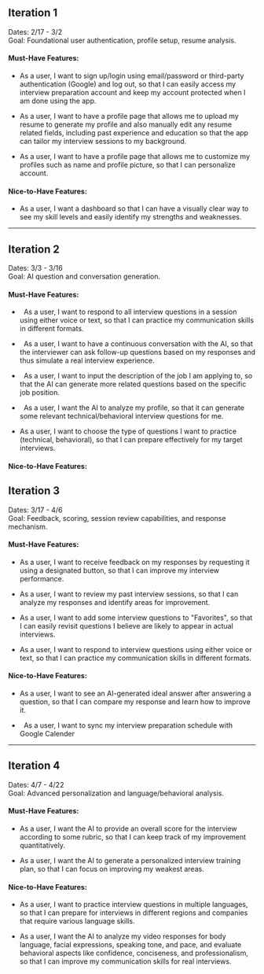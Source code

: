 ## Iteration 1
Dates: 2/17 - 3/2\
Goal: Foundational user authentication, profile setup, resume analysis.

#### Must-Have Features:
- As a user, I want to sign up/login using email/password or third-party authentication (Google) and log out, so that I can easily access my interview preparation account and keep my account protected when I am done using the app.

- As a user, I want to have a profile page that allows me to upload my resume to generate my profile and also manually edit any resume related fields, including past experience and education so that the app can tailor my interview sessions to my background.

- As a user, I want to have a profile page that allows me to customize my profiles such as name and profile picture, so that I can personalize account.


#### Nice-to-Have Features:
- As a user, I want a dashboard so that I can have a visually clear way to see my skill levels and easily identify my strengths and weaknesses.

* * * * *

## Iteration 2
Dates: 3/3 - 3/16\
Goal: AI question and conversation generation.

#### Must-Have Features:
-   As a user, I want to respond to all interview questions in a session using either voice or text, so that I can practice my communication skills in different formats. 

-   As a user, I want to have a continuous conversation with the AI, so that the interviewer can ask follow-up questions based on my responses and thus simulate a real interview experience.

-   As a user, I want to input the description of the job I am applying to, so that the AI can generate more related questions based on the specific job position.

-   As a user, I want the AI to analyze my profile, so that it can generate some relevant technical/behavioral interview questions for me.

-   As a user, I want to choose the type of questions I want to practice (technical, behavioral), so that I can prepare effectively for my target interviews.


#### Nice-to-Have Features:




## Iteration 3
Dates: 3/17 - 4/6\
Goal: Feedback, scoring, session review capabilities, and response mechanism.

#### Must-Have Features:

-   As a user, I want to receive feedback on my responses by requesting it using a designated button, so that I can improve my interview performance.

-   As a user, I want to review my past interview sessions, so that I can analyze my responses and identify areas for improvement.

-   As a user, I want to add some interview questions to "Favorites", so that I can easily revisit questions I believe are likely to appear in actual interviews.

-   As a user, I want to respond to interview questions using either voice or text, so that I can practice my communication skills in different formats.

#### Nice-to-Have Features:

-   As a user, I want to see an AI-generated ideal answer after answering a question, so that I can compare my response and learn how to improve it.

-   As a user, I want to sync my interview preparation schedule with Google Calender

* * * * *

## Iteration 4
Dates: 4/7 - 4/22\
Goal: Advanced personalization and language/behavioral analysis.

#### Must-Have Features:

-   As a user, I want the AI to provide an overall score for the interview according to some rubric, so that I can keep track of my improvement quantitatively.

-   As a user, I want the AI to generate a personalized interview training plan, so that I can focus on improving my weakest areas.

#### Nice-to-Have Features:

-   As a user, I want to practice interview questions in multiple languages, so that I can prepare for interviews in different regions and companies that require various language skills.

-   As a user, I want the AI to analyze my video responses for body language, facial expressions, speaking tone, and pace, and evaluate behavioral aspects like confidence, conciseness, and professionalism, so that I can improve my communication skills for real interviews.